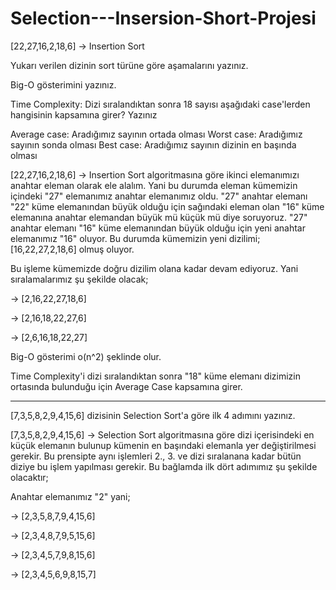 # Selection---Insersion-Short-Projesi

[22,27,16,2,18,6] -> Insertion Sort

Yukarı verilen dizinin sort türüne göre aşamalarını yazınız.

Big-O gösterimini yazınız.

Time Complexity: Dizi sıralandıktan sonra 18 sayısı aşağıdaki case'lerden hangisinin kapsamına girer? Yazınız

Average case: Aradığımız sayının ortada olması
Worst case: Aradığımız sayının sonda olması
Best case: Aradığımız sayının dizinin en başında olması

[22,27,16,2,18,6] -> Insertion Sort algoritmasına göre ikinci elemanımızı anahtar eleman olarak ele alalım. Yani bu durumda eleman kümemizin içindeki "27" elemanımız anahtar elemanımız oldu. "27" anahtar elemanı "22" küme elemanından büyük olduğu için sağındaki eleman olan "16" küme elemanına anahtar elemandan büyük mü küçük mü diye soruyoruz. "27" anahtar elemanı "16" küme elemanından büyük olduğu için yeni anahtar elemanımız "16" oluyor. Bu durumda kümemizin yeni dizilimi; [16,22,27,2,18,6] olmuş oluyor.

Bu işleme kümemizde doğru dizilim olana kadar devam ediyoruz. Yani sıralamalarımız şu şekilde olacak;

-> [2,16,22,27,18,6]

-> [2,16,18,22,27,6]

-> [2,6,16,18,22,27]

Big-O gösterimi o(n^2) şeklinde olur. 

Time Complexity'i dizi sıralandıktan sonra "18" küme elemanı dizimizin ortasında bulunduğu için Average Case kapsamına girer.

------------------------------------------------------------------------------------------------------------------------------------------------------------------------------------------------------------------------

[7,3,5,8,2,9,4,15,6] dizisinin Selection Sort'a göre ilk 4 adımını yazınız.

[7,3,5,8,2,9,4,15,6] -> Selection Sort algoritmasına göre dizi içerisindeki en küçük elemanın bulunup kümenin en başındaki elemanla yer değiştirilmesi gerekir. Bu prensipte aynı işlemleri 2., 3. ve dizi sıralanana kadar bütün diziye bu işlem yapılması gerekir. Bu bağlamda ilk dört adımımız şu şekilde olacaktır;

Anahtar elemanımız "2" yani;

-> [2,3,5,8,7,9,4,15,6]

-> [2,3,4,8,7,9,5,15,6]

-> [2,3,4,5,7,9,8,15,6]

-> [2,3,4,5,6,9,8,15,7]
